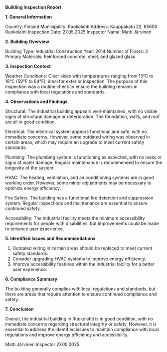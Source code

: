 **Building Inspection Report**

**1. General Information**

Country: Finland
Municipality: Ruokolahti
Address: Kauppakatu 23, 85600 Ruokolahti
Inspection Date: 27.05.2025
Inspector Name: Matti Järvinen

**2. Building Overview**

Building Type: Industrial
Construction Year: 2014
Number of Floors: 3
Primary Materials: Reinforced concrete, steel, and glazed glass

**3. Inspection Context**

Weather Conditions: Clear skies with temperatures ranging from 15°C to 18°C (59°F to 64°F), ideal for exterior inspection. The purpose of this inspection was a routine check to ensure the building remains in compliance with local regulations and standards.

**4. Observations and Findings**

Structural: The industrial building appears well-maintained, with no visible signs of structural damage or deterioration. The foundation, walls, and roof are all in good condition.

Electrical: The electrical system appears functional and safe, with no immediate concerns. However, some outdated wiring was observed in certain areas, which may require an upgrade to meet current safety standards.

Plumbing: The plumbing system is functioning as expected, with no leaks or signs of water damage. Regular maintenance is recommended to ensure the longevity of the system.

HVAC: The heating, ventilation, and air conditioning systems are in good working order. However, some minor adjustments may be necessary to optimize energy efficiency.

Fire Safety: The building has a functional fire detection and suppression system. Regular inspections and maintenance are essential to ensure continued safety.

Accessibility: The industrial facility meets the minimum accessibility requirements for people with disabilities, but improvements could be made to enhance user experience.

**5. Identified Issues and Recommendations**

1. Outdated wiring in certain areas should be replaced to meet current safety standards.
2. Consider upgrading HVAC systems to improve energy efficiency.
3. Improve accessibility features within the industrial facility for a better user experience.

**6. Compliance Summary**

The building generally complies with local regulations and standards, but there are areas that require attention to ensure continued compliance and safety.

**7. Conclusion**

Overall, the industrial building in Ruokolahti is in good condition, with no immediate concerns regarding structural integrity or safety. However, it is essential to address the identified issues to maintain compliance with local regulations and improve energy efficiency and accessibility.

Matti Järvinen
Inspector
27.05.2025